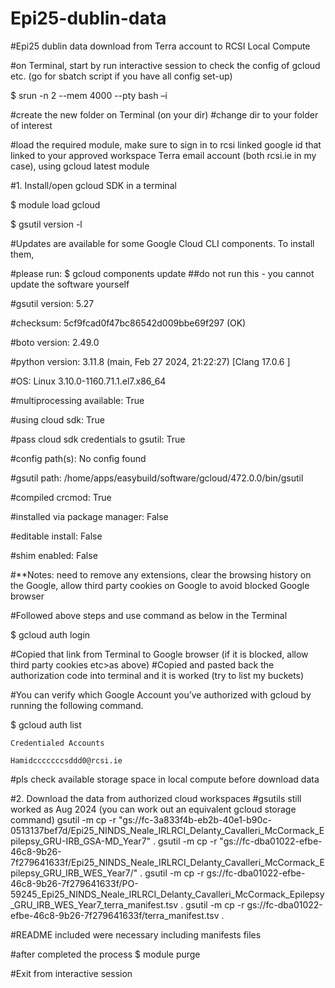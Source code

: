 # Epi25-dublin-data
#Epi25 dublin data download from Terra account to RCSI Local Compute


#on Terminal, start by run interactive session to check the config of gcloud etc. (go for sbatch script if you have all config set-up)

 $  srun -n 2 --mem 4000 --pty bash –i 

#create the new folder on Terminal (on your dir)
#change dir to your folder of interest 

#load the required module, make sure to sign in to rcsi linked google id that linked to your approved workspace Terra email account (both rcsi.ie in my case), using gcloud latest module  

#1. Install/open gcloud SDK in a terminal 

 $ module load gcloud

 $ gsutil version -l 

#Updates are available for some Google Cloud CLI components.  To install them, 

#please run: 
  $ gcloud components update   ##do not run this - you cannot update the software yourself

#gsutil version: 5.27

#checksum: 5cf9fcad0f47bc86542d009bbe69f297 (OK) 

#boto version: 2.49.0 

#python version: 3.11.8 (main, Feb 27 2024, 21:22:27) [Clang 17.0.6 ] 

#OS: Linux 3.10.0-1160.71.1.el7.x86_64 

#multiprocessing available: True 

#using cloud sdk: True 

#pass cloud sdk credentials to gsutil: True 

#config path(s): No config found 

#gsutil path: /home/apps/easybuild/software/gcloud/472.0.0/bin/gsutil 

#compiled crcmod: True 

#installed via package manager: False 

#editable install: False 

#shim enabled: False 

#**Notes: need to remove any extensions, clear the browsing history on the Google, allow third party cookies on Google to avoid blocked Google browser 

#Followed above steps and use command as below in the Terminal 

$ gcloud auth login 

#Copied that link from Terminal to Google browser (if it is blocked, allow third party cookies etc>as above) 
#Copied and pasted back the authorization code into terminal and it is worked (try to list my buckets) 

#You can verify which Google Account you’ve authorized with gcloud by running the following command. 

$ gcloud auth list 

    Credentialed Accounts 

    Hamidcccccccsddd0@rcsi.ie

  #pls check available storage space in local compute before download data

#2. Download the data from authorized cloud workspaces
   #gsutils still worked as Aug 2024 (you can work out an equivalent gcloud storage command) 
gsutil -m cp -r "gs://fc-3a833f4b-eb2b-40e1-b90c-0513137bef7d/Epi25_NINDS_Neale_IRLRCI_Delanty_Cavalleri_McCormack_Epilepsy_GRU-IRB_GSA-MD_Year7" . 
gsutil -m cp -r "gs://fc-dba01022-efbe-46c8-9b26-7f279641633f/Epi25_NINDS_Neale_IRLRCI_Delanty_Cavalleri_McCormack_Epilepsy_GRU_IRB_WES_Year7/" . 
gsutil -m cp -r gs://fc-dba01022-efbe-46c8-9b26-7f279641633f/PO-59245_Epi25_NINDS_Neale_IRLRCI_Delanty_Cavalleri_McCormack_Epilepsy_GRU_IRB_WES_Year7_terra_manifest.tsv . 
gsutil -m cp -r gs://fc-dba01022-efbe-46c8-9b26-7f279641633f/terra_manifest.tsv . 

#README included were necessary including manifests files 

#after completed the process
$ module purge 

#Exit from interactive session 


